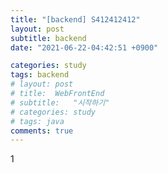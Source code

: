 ```yaml
---
title: "[backend] S412412412"
layout: post
subtitle: backend
date: "2021-06-22-04:42:51 +0900"

categories: study
tags: backend
# layout: post
# title:  WebFrontEnd
# subtitle:   "시작하기"
# categories: study
# tags: java
comments: true
---
```

1
